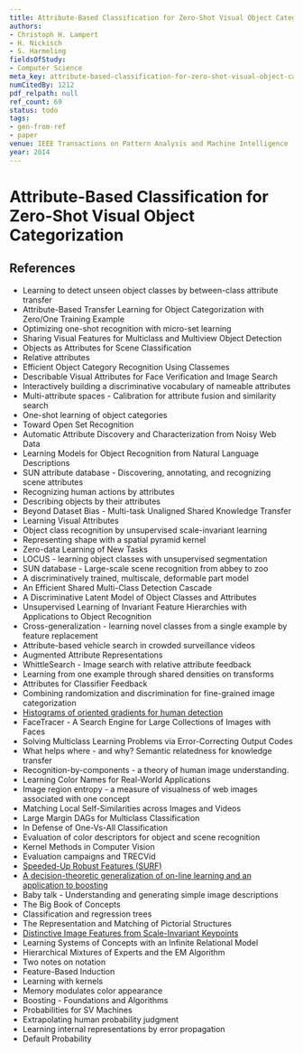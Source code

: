 ```yaml
---
title: Attribute-Based Classification for Zero-Shot Visual Object Categorization
authors:
- Christoph H. Lampert
- H. Nickisch
- S. Harmeling
fieldsOfStudy:
- Computer Science
meta_key: attribute-based-classification-for-zero-shot-visual-object-categorization
numCitedBy: 1212
pdf_relpath: null
ref_count: 69
status: todo
tags:
- gen-from-ref
- paper
venue: IEEE Transactions on Pattern Analysis and Machine Intelligence
year: 2014
---
```


# Attribute-Based Classification for Zero-Shot Visual Object Categorization

## References

- Learning to detect unseen object classes by between-class attribute transfer
- Attribute-Based Transfer Learning for Object Categorization with Zero/One Training Example
- Optimizing one-shot recognition with micro-set learning
- Sharing Visual Features for Multiclass and Multiview Object Detection
- Objects as Attributes for Scene Classification
- Relative attributes
- Efficient Object Category Recognition Using Classemes
- Describable Visual Attributes for Face Verification and Image Search
- Interactively building a discriminative vocabulary of nameable attributes
- Multi-attribute spaces - Calibration for attribute fusion and similarity search
- One-shot learning of object categories
- Toward Open Set Recognition
- Automatic Attribute Discovery and Characterization from Noisy Web Data
- Learning Models for Object Recognition from Natural Language Descriptions
- SUN attribute database - Discovering, annotating, and recognizing scene attributes
- Recognizing human actions by attributes
- Describing objects by their attributes
- Beyond Dataset Bias - Multi-task Unaligned Shared Knowledge Transfer
- Learning Visual Attributes
- Object class recognition by unsupervised scale-invariant learning
- Representing shape with a spatial pyramid kernel
- Zero-data Learning of New Tasks
- LOCUS - learning object classes with unsupervised segmentation
- SUN database - Large-scale scene recognition from abbey to zoo
- A discriminatively trained, multiscale, deformable part model
- An Efficient Shared Multi-Class Detection Cascade
- A Discriminative Latent Model of Object Classes and Attributes
- Unsupervised Learning of Invariant Feature Hierarchies with Applications to Object Recognition
- Cross-generalization - learning novel classes from a single example by feature replacement
- Attribute-based vehicle search in crowded surveillance videos
- Augmented Attribute Representations
- WhittleSearch - Image search with relative attribute feedback
- Learning from one example through shared densities on transforms
- Attributes for Classifier Feedback
- Combining randomization and discrimination for fine-grained image categorization
- [Histograms of oriented gradients for human detection](./histograms-of-oriented-gradients-for-human-detection.md)
- FaceTracer - A Search Engine for Large Collections of Images with Faces
- Solving Multiclass Learning Problems via Error-Correcting Output Codes
- What helps where - and why? Semantic relatedness for knowledge transfer
- Recognition-by-components - a theory of human image understanding.
- Learning Color Names for Real-World Applications
- Image region entropy - a measure of visualness of web images associated with one concept
- Matching Local Self-Similarities across Images and Videos
- Large Margin DAGs for Multiclass Classification
- In Defense of One-Vs-All Classification
- Evaluation of color descriptors for object and scene recognition
- Kernel Methods in Computer Vision
- Evaluation campaigns and TRECVid
- [Speeded-Up Robust Features (SURF)](./speeded-up-robust-features-surf.md)
- [A decision-theoretic generalization of on-line learning and an application to boosting](./a-decision-theoretic-generalization-of-on-line-learning-and-an-application-to-boosting.md)
- Baby talk - Understanding and generating simple image descriptions
- The Big Book of Concepts
- Classification and regression trees
- The Representation and Matching of Pictorial Structures
- [Distinctive Image Features from Scale-Invariant Keypoints](./distinctive-image-features-from-scale-invariant-keypoints.md)
- Learning Systems of Concepts with an Infinite Relational Model
- Hierarchical Mixtures of Experts and the EM Algorithm
- Two notes on notation
- Feature-Based Induction
- Learning with kernels
- Memory modulates color appearance
- Boosting - Foundations and Algorithms
- Probabilities for SV Machines
- Extrapolating human probability judgment
- Learning internal representations by error propagation
- Default Probability
